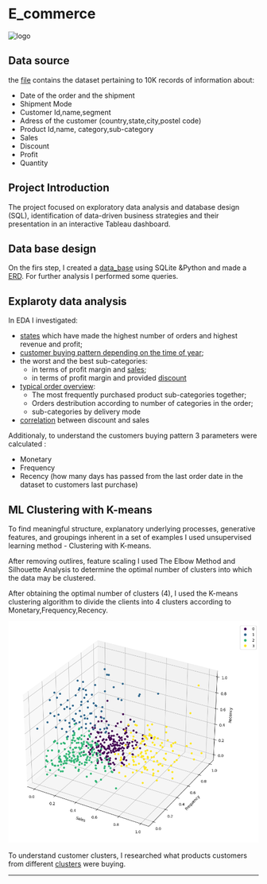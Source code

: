 # E_commerce
![logo](https://melchers-china.com/wp-content/uploads/2020/07/1-1.jpg)

## Data source

the [file](https://drive.google.com/file/d/1j3BVqD5_KDfvXdljnZ7beV-G-FVS8df5/view) contains the dataset pertaining to 10K records of information about:
* Date of the order and the shipment 
* Shipment Mode
* Customer Id,name,segment
* Adress of the customer (country,state,city,postel code)
* Product Id,name, category,sub-category
* Sales
* Discount
* Profit
* Quantity
  
## Project Introduction

The project focused on exploratory data analysis and database design (SQL), identification of data-driven business strategies and their presentation in an  interactive Tableau dashboard.

## Data base design 

On the firs step, I created a  [data_base](https://github.com/YanaOrf/E_commerce/blob/main/E-commerce.ipynb) using SQLite &Python and made a [ERD](https://github.com/YanaOrf/E_commerce/blob/main/ERD%20E-Commerce%20(crow's%20foot)%20-%203.png). For further analysis I performed some queries. 


## Explaroty data analysis  
In EDA I investigated:

* [states](https://public.tableau.com/views/E-CommerceDashboard1/Overview?:language=en-GB&:display_count=n&:origin=viz_share_link) which have made the highest number of orders and highest revenue and profit;
*  [customer buying pattern depending on the time of year](https://public.tableau.com/views/E-CommerceDashboard2/Customers?:language=en-GB&:display_count=n&:origin=viz_share_link);
*  the worst and the best sub-categories:
   *   in terms of profit margin and [sales](https://public.tableau.com/views/Topprofitablesub_categoriesbysales/Topprofitablesub_categoriesbysales?:language=en-GB&publish=yes&:display_count=n&:origin=viz_share_link);
   *   in terms of profit margin and provided [discount](https://public.tableau.com/views/E-Commerce_16711952726490/MarginDicscount_3?:language=en-GB&:display_count=n&:origin=viz_share_link)
*  [typical order overview](https://public.tableau.com/views/Overviewofatypicalorder/Typicalorderoverview?:language=en-GB&:display_count=n&:origin=viz_share_link): 
   * The most frequently purchased product sub-categories together;
   * Orders destribution according to number of categories in the order; 
   * sub-categories by delivery mode
 * [correlation](https://public.tableau.com/views/Correlationbetweendiscountsales/discountandsales?:language=en-GB&:display_count=n&:origin=viz_share_link) between  discount and sales
  
Additionaly, to understand the customers buying pattern  3 parameters were calculated : 
* Monetary
* Frequency 
* Recency (how many days has passed from the last order date in the dataset to customers last purchase)

## ML Clustering with K-means

To find meaningful structure, explanatory underlying processes, generative features, and groupings inherent in a set of examples I used unsupervised learning method - Clustering with K-means.

After removing outlires, feature scaling I used The Elbow Method and Silhouette Analysis to determine the optimal number of clusters into which the data may be clustered. 

After obtaining the optimal number of clusters (4), I used the K-means clustering algorithm to divide the clients into 4 clusters according to Monetary,Frequency,Recency. 

![clusters](https://github.com/YanaOrf/E_commerce/blob/main/scatter_hue.png)

To understand customer clusters, I researched what products customers from different [clusters](https://public.tableau.com/views/Overviewoftheclusters/Overviewoftheclusters?:language=en-GB&:display_count=n&:origin=viz_share_link) were buying.


_________



